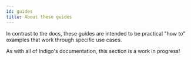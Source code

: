 ```yaml
---
id: guides
title: About these guides
---
```


In contrast to the docs, these guides are intended to be practical "how to" examples that work through specific use cases.

As with all of Indigo's documentation, this section is a work in progress!
